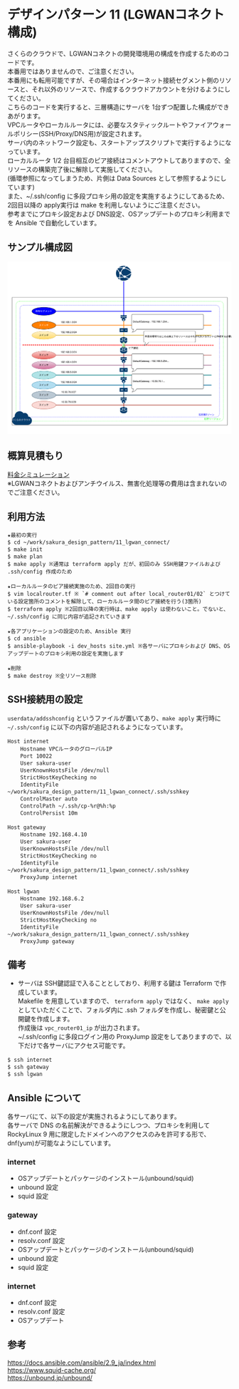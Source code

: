 # デザインパターン 11 (LGWANコネクト構成)
さくらのクラウドで、LGWANコネクトの開発環境用の構成を作成するためのコードです。  
本番用ではありませんので、ご注意ください。  
本番用にも転用可能ですが、その場合はインターネット接続セグメント側のリソースと、それ以外のリソースで、作成するクラウドアカウントを分けるようにしてください。   
こちらのコードを実行すると、三層構造にサーバを 1台ずつ配置した構成ができあがります。  
VPCルータやローカルルータには、必要なスタティックルートやファイアウォールポリシー(SSH/Proxy/DNS用)が設定されます。  
サーバ内のネットワーク設定も、スタートアップスクリプトで実行するようになっています。  
ローカルルータ 1/2 台目相互のピア接続はコメントアウトしてありますので、全リソースの構築完了後に解除して実施してください。  
(循環参照になってしまうため、片側は Data Sources として参照するようにしています)  
また、~/.ssh/config に多段プロキシ用の設定を実施するようにしてあるため、2回目以降の apply実行は make を利用しないようにご注意ください。  
参考までにプロキシ設定および DNS設定、OSアップデートのプロキシ利用までを Ansible で自動化しています。  

## サンプル構成図
![](img/sample_11.drawio.svg)

## 概算見積もり
[料金シミュレーション](https://cloud.sakura.ad.jp/payment/simulation/#/?state=e3N6OiJpczFiIixzdDp7InVuaXQiOiJtb250aGx5IiwidmFsdWUiOjF9LHNpOiIiLGl0OntzZTpbe3A6MSxxOjEsZGk6W3twOjExLHE6MX1dLCJvcyI6bnVsbCxsYTpudWxsLHdhOm51bGwsaXBobzpmYWxzZX0se3A6MSxxOjEsZGk6W3twOjExLHE6MX1dLCJvcyI6bnVsbCxsYTpudWxsLHdhOm51bGwsaXBobzpmYWxzZX0se3A6MSxxOjEsZGk6W3twOjExLHE6MX1dLCJvcyI6bnVsbCxsYTpudWxsLHdhOm51bGwsaXBobzpmYWxzZX1dLHN3Olt7cDoxLHE6OH1dLGxvOlt7cDoxLHE6M31dLHZwOlt7cDoxLHE6NCx3YTpudWxsfV19fQ==)  
※LGWANコネクトおよびアンチウイルス、無害化処理等の費用は含まれないのでご注意ください。  

## 利用方法
```
★最初の実行
$ cd ~/work/sakura_design_pattern/11_lgwan_connect/
$ make init
$ make plan
$ make apply ※通常は terraform apply だが、初回のみ SSH用鍵ファイルおよび .ssh/config 作成のため

★ローカルルータのピア接続実施のため、2回目の実行
$ vim localrouter.tf ※ `# comment out after local_router01/02` とつけている設定箇所のコメントを解除して、ローカルルータ間のピア接続を行う(3箇所)
$ terraform apply ※2回目以降の実行時は、make apply は使わないこと。でないと、~/.ssh/config に同じ内容が追記されていきます

★各アプリケーションの設定のため、Ansible 実行
$ cd ansible
$ ansible-playbook -i dev_hosts site.yml ※各サーバにプロキシおよび DNS、OSアップデートのプロキシ利用の設定を実施します

★削除
$ make destroy ※全リソース削除
```

## SSH接続用の設定
`userdata/addsshconfig` というファイルが置いてあり、`make apply` 実行時に `~/.ssh/config` に以下の内容が追記されるようになっています。  
```
Host internet
    Hostname VPCルータのグローバルIP
    Port 10022
    User sakura-user
    UserKnownHostsFile /dev/null
    StrictHostKeyChecking no
    IdentityFile ~/work/sakura_design_pattern/11_lgwan_connect/.ssh/sshkey
    ControlMaster auto
    ControlPath ~/.ssh/cp-%r@%h:%p
    ControlPersist 10m

Host gateway
    Hostname 192.168.4.10
    User sakura-user
    UserKnownHostsFile /dev/null
    StrictHostKeyChecking no
    IdentityFile ~/work/sakura_design_pattern/11_lgwan_connect/.ssh/sshkey
    ProxyJump internet

Host lgwan
    Hostname 192.168.6.2
    User sakura-user
    UserKnownHostsFile /dev/null
    StrictHostKeyChecking no
    IdentityFile ~/work/sakura_design_pattern/11_lgwan_connect/.ssh/sshkey
    ProxyJump gateway
```

## 備考
* サーバは SSH鍵認証で入ることとしており、利用する鍵は Terraform で作成しています。  
Makefile を用意していますので、 `terraform apply` ではなく、 `make apply` としていただくことで、フォルダ内に .ssh フォルダを作成し、秘密鍵と公開鍵を作成します。  
作成後は `vpc_router01_ip` が出力されます。  
~/.ssh/config に多段ログイン用の ProxyJump 設定をしてありますので、以下だけで各サーバにアクセス可能です。  
```
$ ssh internet
$ ssh gateway
$ ssh lgwan
```

## Ansible について
各サーバにて、以下の設定が実施されるようにしてあります。  
各サーバで DNS の名前解決ができるようにしつつ、プロキシを利用して RockyLinux 9 用に限定したドメインへのアクセスのみを許可する形で、dnf(yum)が可能なようにしています。  
  
### internet
* OSアップデートとパッケージのインストール(unbound/squid)
* unbound 設定
* squid 設定

### gateway
* dnf.conf 設定
* resolv.conf 設定
* OSアップデートとパッケージのインストール(unbound/squid)
* unbound 設定
* squid 設定

### internet
* dnf.conf 設定
* resolv.conf 設定
* OSアップデート

## 参考
https://docs.ansible.com/ansible/2.9_ja/index.html  
https://www.squid-cache.org/  
https://unbound.jp/unbound/  
